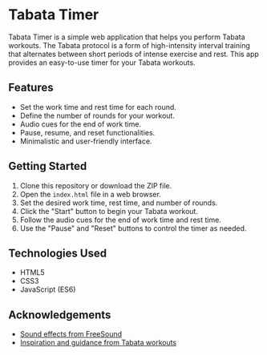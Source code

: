 # Tabata Timer


Tabata Timer is a simple web application that helps you perform Tabata workouts. The Tabata protocol is a form of high-intensity interval training that alternates between short periods of intense exercise and rest. This app provides an easy-to-use timer for your Tabata workouts.

## Features

- Set the work time and rest time for each round.
- Define the number of rounds for your workout.
- Audio cues for the end of work time.
- Pause, resume, and reset functionalities.
- Minimalistic and user-friendly interface.

## Getting Started

1. Clone this repository or download the ZIP file.
2. Open the `index.html` file in a web browser.
3. Set the desired work time, rest time, and number of rounds.
4. Click the "Start" button to begin your Tabata workout.
5. Follow the audio cues for the end of work time and rest time.
6. Use the "Pause" and "Reset" buttons to control the timer as needed.

## Technologies Used

- HTML5
- CSS3
- JavaScript (ES6)


## Acknowledgements

- [Sound effects from FreeSound](https://freesound.org/)
- [Inspiration and guidance from Tabata workouts](https://www.tabataofficial.com/)
